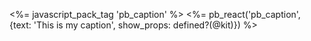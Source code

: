 
<%= javascript_pack_tag 'pb_caption' %>
<%= pb_react('pb_caption', {text: 'This is my caption', show_props: defined?(@kit)}) %>

